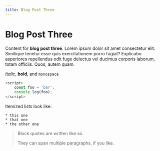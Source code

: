 ```yaml
---
title: Blog Post Three
---
```


# Blog Post Three

Content for **blog post three**.  Lorem ipsum dolor sit amet consectetur elit.  Similique tenetur esse quis exercitationem porro fugiat?  Explicabo asperiores repellendus odit fuge delectus vel ducimus corporis laborum, totam officiis.  Quos, autem quam.

*Italic*, **bold**, and `monospace`

```js
<script>
    const foo = 'bar';
    console.log(foo);
</script>

```

Itemized lists look like:

    * this one
    * that one
    * the other one

> Block quotes are
> written like so.
>
> They can span multiple paragraphs,
> if you like.